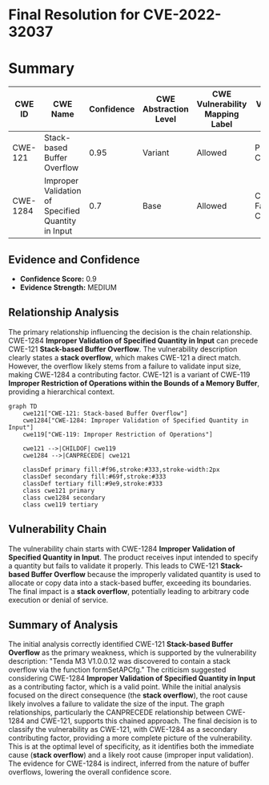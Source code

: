 # Final Resolution for CVE-2022-32037

# Summary
| CWE ID | CWE Name | Confidence | CWE Abstraction Level | CWE Vulnerability Mapping Label | CWE-Vulnerability Mapping Notes |
|---|---|---|---|---|---|
| CWE-121 | Stack-based Buffer Overflow | 0.95 | Variant | Allowed | Primary CWE; Consequence |
| CWE-1284 | Improper Validation of Specified Quantity in Input | 0.7 | Base | Allowed | Contributing Factor; Root Cause |

## Evidence and Confidence

*   **Confidence Score:** 0.9
*   **Evidence Strength:** MEDIUM

## Relationship Analysis
The primary relationship influencing the decision is the chain relationship. CWE-1284 **Improper Validation of Specified Quantity in Input** can precede CWE-121 **Stack-based Buffer Overflow**. The vulnerability description clearly states a **stack overflow**, which makes CWE-121 a direct match. However, the overflow likely stems from a failure to validate input size, making CWE-1284 a contributing factor. CWE-121 is a variant of CWE-119 **Improper Restriction of Operations within the Bounds of a Memory Buffer**, providing a hierarchical context.

```mermaid
graph TD
    cwe121["CWE-121: Stack-based Buffer Overflow"]
    cwe1284["CWE-1284: Improper Validation of Specified Quantity in Input"]
    cwe119["CWE-119: Improper Restriction of Operations"]
    
    cwe121 -->|CHILDOF| cwe119
    cwe1284 -->|CANPRECEDE| cwe121
    
    classDef primary fill:#f96,stroke:#333,stroke-width:2px
    classDef secondary fill:#69f,stroke:#333
    classDef tertiary fill:#9e9,stroke:#333
    class cwe121 primary
    class cwe1284 secondary
    class cwe119 tertiary
```

## Vulnerability Chain
The vulnerability chain starts with CWE-1284 **Improper Validation of Specified Quantity in Input**. The product receives input intended to specify a quantity but fails to validate it properly. This leads to CWE-121 **Stack-based Buffer Overflow** because the improperly validated quantity is used to allocate or copy data into a stack-based buffer, exceeding its boundaries. The final impact is a **stack overflow**, potentially leading to arbitrary code execution or denial of service.

## Summary of Analysis
The initial analysis correctly identified CWE-121 **Stack-based Buffer Overflow** as the primary weakness, which is supported by the vulnerability description: "Tenda M3 V1.0.0.12 was discovered to contain a stack overflow via the function formSetAPCfg." The criticism suggested considering CWE-1284 **Improper Validation of Specified Quantity in Input** as a contributing factor, which is a valid point. While the initial analysis focused on the direct consequence (the **stack overflow**), the root cause likely involves a failure to validate the size of the input. The graph relationships, particularly the CANPRECEDE relationship between CWE-1284 and CWE-121, supports this chained approach. The final decision is to classify the vulnerability as CWE-121, with CWE-1284 as a secondary contributing factor, providing a more complete picture of the vulnerability. This is at the optimal level of specificity, as it identifies both the immediate cause (**stack overflow**) and a likely root cause (improper input validation). The evidence for CWE-1284 is indirect, inferred from the nature of buffer overflows, lowering the overall confidence score.